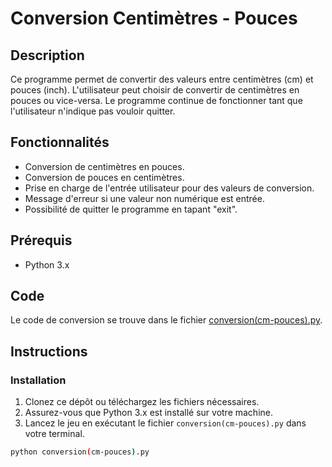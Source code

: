 # Conversion Centimètres - Pouces

## Description
Ce programme permet de convertir des valeurs entre centimètres (cm) et pouces (inch).
L'utilisateur peut choisir de convertir de centimètres en pouces ou vice-versa. 
Le programme continue de fonctionner tant que l'utilisateur n'indique pas vouloir quitter.

## Fonctionnalités
- Conversion de centimètres en pouces.
- Conversion de pouces en centimètres.
- Prise en charge de l'entrée utilisateur pour des valeurs de conversion.
- Message d'erreur si une valeur non numérique est entrée.
- Possibilité de quitter le programme en tapant "exit".

## Prérequis
- Python 3.x

## Code
Le code de conversion se trouve dans le fichier [conversion(cm-pouces).py](https://github.com/Tengushadow/Portfolio/blob/master/conversion(cm-pouces).py).

## Instructions

### Installation

1. Clonez ce dépôt ou téléchargez les fichiers nécessaires.
2. Assurez-vous que Python 3.x est installé sur votre machine.
3. Lancez le jeu en exécutant le fichier `conversion(cm-pouces).py` dans votre terminal.

```bash
python conversion(cm-pouces).py

